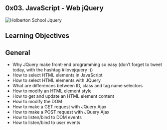 ## 0x03. JavaScript - Web jQuery

![Holberton School Jquery](https://s3.eu-west-3.amazonaws.com/hbtn.intranet.project.files/holbertonschool-higher-level_programming+/305/4724718.jpg)


## Learning Objectives

## General

- Why JQuery make front-end programming so easy (don’t forget to tweet today, with the hashtag #ilovejquery :))
- How to select HTML elements in JavaScript
- How to select HTML elements with JQuery
- What are differences between ID, class and tag name selectors
- How to modify an HTML element style
- How to get and update an HTML element content
- How to modify the DOM
- How to make a GET request with JQuery Ajax
- How to make a POST request with JQuery Ajax
- How to listen/bind to DOM events
- How to listen/bind to user events
